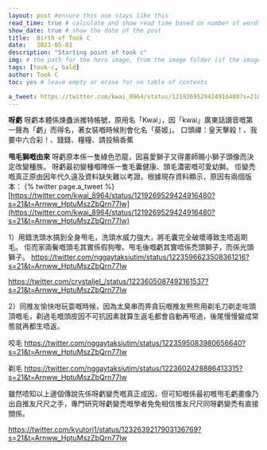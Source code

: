 ```yaml
---
layout: post #ensure this one stays like this
read_time: true # calculate and show read time based on number of words
show_date: true # show the date of the post
title:  Birth of Took C
date:   2021-05-01
description: "Starting point of took c"
img: # the path for the hero image, from the image folder (if the image is directly on the image folder, just the filename is needed)
tags: [took-c, bald]
author: Took C
toc: yes # leave empty or erase for no table of contents

a_tweet: https://twitter.com/kwai_8964/status/1219269529424916480?s=21&t=Arnww_HptuMszZbQrn77lw
---
```

**呀虧**
呀虧本體係煉蠱派推特帳號，原用名「Kwai」，因「kwai」廣東話讀音嘅第一聲為「虧」而得名，著女裝嘅時候則會化名「葵姬」。
口頭禪：皇天擊殺！、我要中六合彩！、錢錢、糧糧、請投稿香蕉

**甩毛獅嘅由來**
呀虧原本係一隻綠色恐龍，因喜愛獅子又得畫師賜小獅子頭像而決定改變種族。
呀虧最初變種嗰陣係一隻毛囊健康、頭毛濃密嘅可愛幼獅。
佢變禿嘅真正原由因年代久遠及資料缺失難以考證。根據現存資料顯示，原因有兩個版本：
{% twitter page.a_tweet %}
[https://twitter.com/kwai_8964/status/1219269529424916480?s=21&t=Arnww_HptuMszZbQrn77lw](https://twitter.com/kwai_8964/status/1219269529424916480?s=21&t=Arnww_HptuMszZbQrn77lw)

1）用錯洗頭水搞到全身甩毛，洗頭水威力強大，將毛囊完全破壞導致生唔返啲毛。
佢而家兩鬢嘅頭毛其實係假狗嚟。甩毛後嘅虧其實唔係禿頭獅子，而係光頭獅子。
https://twitter.com/nggaytaksiutim/status/1223596623508361216?s=21&t=Arnww_HptuMszZbQrn77lw

https://twitter.com/crystaljel_/status/1223605087492161537?s=21&t=Arnww_HptuMszZbQrn77lw

2）同推友愉快咁玩耍嘅時候，因為太臭串而畀貪玩嘅推友熊熊用剃毛刀剃走咗頭頂嘅毛，剃過毛嘅頭皮因不可抗因素就算生返毛都會自動再甩過，後尾慢慢變成常態就再都生唔返。

咬毛
https://twitter.com/nggaytaksiutim/status/1223595083980656640?s=21&t=Arnww_HptuMszZbQrn77lw

剃毛
https://twitter.com/nggaytaksiutim/status/1223602428886413315?s=21&t=Arnww_HptuMszZbQrn77lw

雖然唔知以上邊個傳說先係呀虧變禿嘅真正成因，但可知嘅係最初嘅甩毛虧畫像乃出自推友尺尺之手，專門研究呀虧變禿嘅學者免免相信推友尺尺同呀虧變禿有直接關係。

https://twitter.com/kyutori1/status/1232639217903136769?s=21&t=Arnww_HptuMszZbQrn77lw
